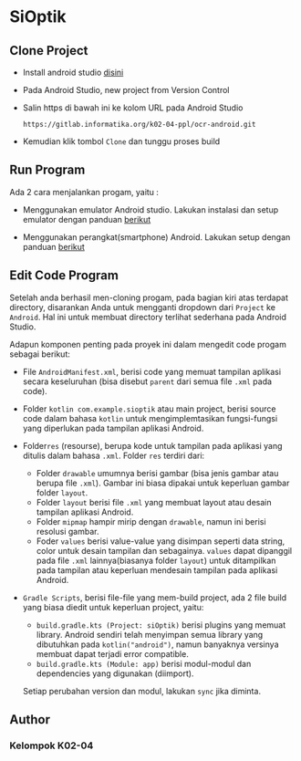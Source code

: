 
# SiOptik

## Clone Project
- Install android studio [disini](https://developer.android.com/studio?_gl=1*1d1in5i*_up*MQ..gclid=CjwKCAiArfauBhApEiwAeoB7qD6qQ4QlOSEhVd7cRL1dCel4jpb3KhXPUWifxWPm5Xj4OxoCZLQOqBoC4TcQAvD_BwE&gclsrc=aw.ds) 

- Pada Android Studio, new project from Version Control

- Salin https di bawah ini ke kolom URL pada Android Studio
    ```
    https://gitlab.informatika.org/k02-04-ppl/ocr-android.git
    ```
- Kemudian klik tombol `Clone` dan tunggu proses build 

## Run Program
Ada 2 cara menjalankan progam, yaitu :

- Menggunakan emulator Android studio. Lakukan instalasi dan setup emulator dengan panduan [berikut](https://developer.android.com/codelabs/basic-android-kotlin-compose-emulator?continue=https%3A%2F%2Fdeveloper.android.com%2Fcourses%2Fpathways%2Fandroid-basics-compose-unit-1-pathway-2%3F_gl%3D1*i2239y*_up*MQ..%26gclid%3DCjwKCAiAibeuBhAAEiwAiXBoJF1A0nyXQVSxzMkWNUHR-rC_QS-LLzuOQuGAuza8YaTqGqAArIYD6BoC28YQAvD_BwE%26gclsrc%3Daw.ds%23codelab-https%3A%2F%2Fdeveloper.android.com%2Fcodelabs%2Fbasic-android-kotlin-compose-emulator&_gl=1*4db5j7*_up*MQ..&gclid=CjwKCAiAibeuBhAAEiwAiXBoJF1A0nyXQVSxzMkWNUHR-rC_QS-LLzuOQuGAuza8YaTqGqAArIYD6BoC28YQAvD_BwE&gclsrc=aw.ds#0)

- Menggunakan perangkat(smartphone) Android. Lakukan setup dengan panduan [berikut](https://developer.android.com/codelabs/basic-android-kotlin-compose-connect-device?continue=https%3A%2F%2Fdeveloper.android.com%2Fcourses%2Fpathways%2Fandroid-basics-compose-unit-1-pathway-2%3F_gl%3D1*1r7mpl*_up*MQ..%26gclid%3DCjwKCAiAibeuBhAAEiwAiXBoJF1A0nyXQVSxzMkWNUHR-rC_QS-LLzuOQuGAuza8YaTqGqAArIYD6BoC28YQAvD_BwE%26gclsrc%3Daw.ds%23codelab-https%3A%2F%2Fdeveloper.android.com%2Fcodelabs%2Fbasic-android-kotlin-compose-connect-device&_gl=1*1r7mpl*_up*MQ..&gclid=CjwKCAiAibeuBhAAEiwAiXBoJF1A0nyXQVSxzMkWNUHR-rC_QS-LLzuOQuGAuza8YaTqGqAArIYD6BoC28YQAvD_BwE&gclsrc=aw.ds#6)

## Edit Code Program
Setelah anda berhasil men-cloning progam, pada bagian kiri atas terdapat directory, disarankan Anda untuk mengganti dropdown dari `Project` ke `Android`. Hal ini untuk membuat directory terlihat sederhana pada Android Studio.

Adapun komponen penting pada proyek ini dalam mengedit code progam sebagai berikut:


- File `AndroidManifest.xml`, berisi code yang memuat tampilan aplikasi secara keseluruhan (bisa disebut `parent` dari semua file `.xml` pada code).

- Folder `kotlin com.example.sioptik` atau main project, berisi source code dalam bahasa `kotlin` untuk mengimplemtasikan fungsi-fungsi yang diperlukan pada tampilan aplikasi Android.

- Folder`res` (resourse), berupa kode untuk tampilan pada aplikasi yang ditulis dalam bahasa `.xml`. Folder `res` terdiri dari:

    - Folder `drawable` umumnya berisi gambar (bisa jenis gambar atau berupa file `.xml`). Gambar ini biasa dipakai untuk keperluan gambar folder `layout`.
    - Folder `layout` berisi file `.xml` yang membuat layout atau desain tampilan aplikasi Android.
    - Folder `mipmap` hampir mirip dengan `drawable`, namun ini berisi resolusi gambar.
    - Foder `values` berisi value-value yang disimpan seperti data string, color untuk desain tampilan dan sebagainya. `values` dapat dipanggil pada file `.xml` lainnya(biasanya folder `layout`) untuk ditampilkan pada tampilan atau keperluan mendesain tampilan pada aplikasi Android.

- `Gradle Scripts`, berisi file-file yang mem-build project, ada 2 file build yang biasa diedit untuk keperluan project, yaitu:

    - `build.gradle.kts (Project: siOptik)` berisi plugins yang memuat library. Android sendiri telah menyimpan semua library yang dibutuhkan pada `kotlin("android")`, namun banyaknya versinya membuat dapat terjadi error compatible.
    - `build.gradle.kts (Module: app)` berisi modul-modul dan dependencies yang digunakan (diimport).

    Setiap  perubahan version dan modul, lakukan `sync` jika diminta.


## Author
### Kelompok K02-04







